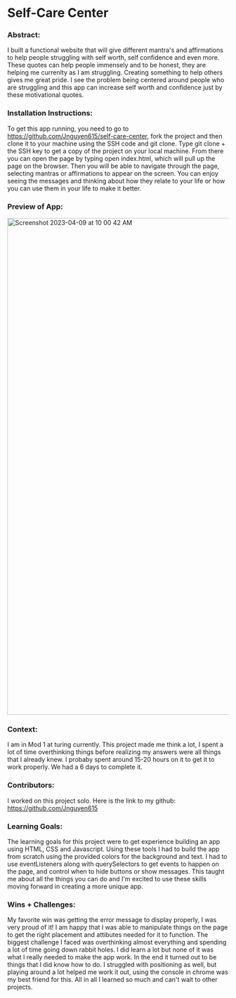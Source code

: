 # Self-Care Center 

### Abstract:
[//]: <> (Briefly describe what you built and its features. What problem is the app solving? How does this application solve that problem?)

I built a functional website that will give different mantra's and affirmations to help people struggling with self worth, self confidence and even more. These quotes can help people immensely and to be honest, they are helping me currenlty as I am struggling. Creating something to help others gives me great pride. I see the problem being centered around people who are struggling and this app can increase self worth and confidence just by these motivational quotes.  

### Installation Instructions:
[//]: <> (What steps does a person have to take to get your app cloned down and running?)

To get this app running, you need to go to https://github.com/Jnguyen615/self-care-center, fork the project and then clone it to your machine using the SSH code and git clone. Type git clone + the SSH key to get a copy of the project on your local machine. From there you can open the page by typing open index.html, which will pull up the page on the browser. Then you will be able to navigate through the page, selecting mantras or affirmations to appear on the screen. You can enjoy seeing the messages and thinking about how they relate to your life or how you can use them in your life to make it better. 

### Preview of App:
[//]: <> (Provide ONE gif or screenshot of your application - choose the "coolest" piece of functionality to show off.)

<img width="1131" alt="Screenshot 2023-04-09 at 10 00 42 AM" src="https://user-images.githubusercontent.com/119434450/230783924-6aafff27-a312-478e-9526-3ecea37a81bc.png">

### Context:
[//]: <> (Give some context for the project here. How long did you have to work on it? How far into the Turing program are you?)

I am in Mod 1 at turing currently. This project made me think a lot, I spent a lot of time overthinking things before realizing my answers were all things that I already knew. I probaby spent around 15-20 hours on it to get it to work properly. We had a 6 days to complete it. 

### Contributors:
[//]: <> (Who worked on this application? Link to their GitHubs.)

I worked on this project solo. Here is the link to my github: https://github.com/Jnguyen615

### Learning Goals:
[//]: <> (What were the learning goals of this project? What tech did you work with?)

The learning goals for this project were to get experience building an app using HTML, CSS and Javascript. Using these tools I had to build the app from scratch using the provided colors for the background and text. I had to use eventListeners along with querySelectors to get events to happen on the page, and control when to hide buttons or show messages. This taught me about all the things you can do and I'm excited to use these skills moving forward in creating a more unique app.

### Wins + Challenges:
[//]: <> (What are 2-3 wins you have from this project? What were some challenges you faced - and how did you get over them?)

My favorite win was getting the error message to display properly, I was very proud of it! I am happy that I was able to manipulate things on the page to get the right placement and attibutes needed for it to function. The biggest challenge I faced was overthinking almost everything and spending a lot of time going down rabbit holes. I did learn a lot but none of it was what I really needed to make the app work. In the end it turned out to be things that I did know how to do. I struggled with positioning as well, but playing around a lot helped me work it out, using the console in chrome was my best friend for this. All in all I learned so much and can't wait to other projects. 
